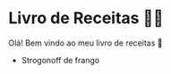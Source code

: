 # Livro de Receitas :man_cook:

Olá! Bem vindo ao meu livro de receitas :clap:

- Strogonoff de frango